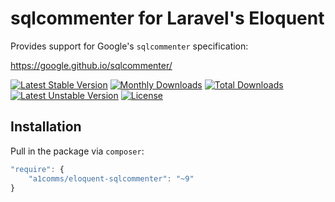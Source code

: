 # sqlcommenter for Laravel's Eloquent

Provides support for Google's `sqlcommenter` specification:

https://google.github.io/sqlcommenter/

[![Latest Stable Version](https://poser.pugx.org/a1comms/eloquent-sqlcommenter/v/stable)](https://packagist.org/packages/a1comms/gae-support-laravel)
[![Monthly Downloads](https://poser.pugx.org/a1comms/eloquent-sqlcommenter/d/monthly)](https://packagist.org/packages/a1comms/gae-support-laravel)
[![Total Downloads](https://poser.pugx.org/a1comms/eloquent-sqlcommenter/downloads)](https://packagist.org/packages/a1comms/gae-support-laravel)
[![Latest Unstable Version](https://poser.pugx.org/a1comms/eloquent-sqlcommenter/v/unstable)](https://packagist.org/packages/a1comms/gae-support-laravel)
[![License](https://poser.pugx.org/a1comms/eloquent-sqlcommenter/license)](https://packagist.org/packages/a1comms/gae-support-laravel)

## Installation

Pull in the package via `composer`:

```js
"require": {
    "a1comms/eloquent-sqlcommenter": "~9"
}
```